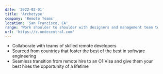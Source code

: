 ```yaml
---
date: '2022-02-01'
title: 'Archetype'
company: 'Remote Teams'
location: 'San Francisco, CA'
range: 'Work shoulder to shoulder with designers and management team to develop, document, and delegate processes for a united global team'
url: 'https://z.ondecentral.com'
---
```


- Collaborate with teams of skilled remote developers
- Sourced from countries that foster the best of the best in software engineering
- Seamless transition from remote hire to an O1 Visa and give them your best hires the opportunity of a lifetime
